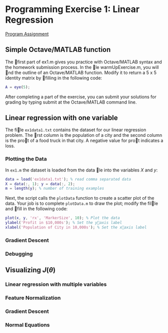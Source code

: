 # Programming Exercise 1: Linear Regression

[Program Assignment](https://s3.amazonaws.com/spark-public/ml/exercises/on-demand/machine-learning-ex1.zip)

## Simple Octave/MATLAB function

The first part of ex1.m gives you practice with Octave/MATLAB syntax and the homework submission process. In the le warmUpExercise.m, you will nd the outline of an Octave/MATLAB function. Modify it to return a 5 x 5 identity matrix by filling in the following code:

```matlab
A = eye(5);
```

After completing a part of the exercise, you can submit your solutions for grading by typing submit at the Octave/MATLAB command line.


## Linear regression with one variable

The file `ex1data1.txt` contains the dataset for our linear regression problem. The rst column is the population of a city and the second column is the prot of a food truck in that city. A negative value for prot indicates a loss.

### Plotting the Data

In `ex1.m` the dataset is loaded from the data le into the variables $X$ and $y$:

```matlab
data = load('ex1data1.txt'); % read comma separated data
X = data(:, 1); y = data(:, 2);
m = length(y); % number of training examples
```

Next, the script calls the `plotData` function to create a scatter plot of the data. Your job is to complete `plotData.m` to draw the plot; modify the fille and fill in the following code:

```matlab
plot(x, y, 'rx', 'MarkerSize', 10); % Plot the data
ylabel('Profit in $10,000s'); % Set the y􀀀axis label
xlabel('Population of City in 10,000s'); % Set the x􀀀axis label
```

### Gradient Descent



### Debugging



## Visualizing $J(\theta)$



### Linear regression with multiple variables



### Feature Normalization



### Gradient Descent



### Normal Equations



